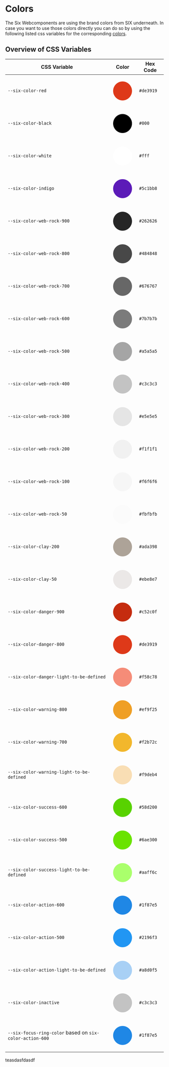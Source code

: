 # Colors

The Six Webcomponents are using the brand colors from SIX underneath. In case you want to use those
colors directly you can do so by using the following listed css variables for the corresponding
[colors](https://github.com/six-group/six-webcomponents/blob/main/libraries/ui-library/src/global/base/colors.css).

## Overview of CSS Variables

| CSS Variable                                             | Color                                                                    | Hex Code  |
| -------------------------------------------------------- | ------------------------------------------------------------------------ | --------- |
| `--six-color-red`                                        | <span style="font-size:80px;color:#de3919">&#9679;</span>                | `#de3919` |
| `--six-color-black`                                      | <span style="font-size:80px;color:#000">&#9679;</span>                   | `#000`    |
| `--six-color-white`                                      | <span style="font-size:80px;color:#fff;border-color:#000">&#9679;</span> | `#fff`    |
| `--six-color-indigo`                                     | <span style="font-size:80px;color:#5c1bb8">&#9679;</span>                | `#5c1bb8` |
| `--six-color-web-rock-900`                               | <span style="font-size:80px;color:#262626">&#9679;</span>                | `#262626` |
| `--six-color-web-rock-800`                               | <span style="font-size:80px;color:#484848">&#9679;</span>                | `#484848` |
| `--six-color-web-rock-700`                               | <span style="font-size:80px;color:#676767">&#9679;</span>                | `#676767` |
| `--six-color-web-rock-600`                               | <span style="font-size:80px;color:#7b7b7b">&#9679;</span>                | `#7b7b7b` |
| `--six-color-web-rock-500`                               | <span style="font-size:80px;color:#a5a5a5">&#9679;</span>                | `#a5a5a5` |
| `--six-color-web-rock-400`                               | <span style="font-size:80px;color:#c3c3c3">&#9679;</span>                | `#c3c3c3` |
| `--six-color-web-rock-300`                               | <span style="font-size:80px;color:#e5e5e5">&#9679;</span>                | `#e5e5e5` |
| `--six-color-web-rock-200`                               | <span style="font-size:80px;color:#f1f1f1">&#9679;</span>                | `#f1f1f1` |
| `--six-color-web-rock-100`                               | <span style="font-size:80px;color:#f6f6f6">&#9679;</span>                | `#f6f6f6` |
| `--six-color-web-rock-50`                                | <span style="font-size:80px;color:#fbfbfb">&#9679;</span>                | `#fbfbfb` |
| `--six-color-clay-200`                                   | <span style="font-size:80px;color:#ada398">&#9679;</span>                | `#ada398` |
| `--six-color-clay-50`                                    | <span style="font-size:80px;color:#ebe8e7">&#9679;</span>                | `#ebe8e7` |
| `--six-color-danger-900`                                 | <span style="font-size:80px;color:#c52c0f">&#9679;</span>                | `#c52c0f` |
| `--six-color-danger-800`                                 | <span style="font-size:80px;color:#de3919">&#9679;</span>                | `#de3919` |
| `--six-color-danger-light-to-be-defined`                 | <span style="font-size:80px;color:#f58c78">&#9679;</span>                | `#f58c78` |
| `--six-color-warning-800`                                | <span style="font-size:80px;color:#ef9f25">&#9679;</span>                | `#ef9f25` |
| `--six-color-warning-700`                                | <span style="font-size:80px;color:#f2b72c">&#9679;</span>                | `#f2b72c` |
| `--six-color-warning-light-to-be-defined`                | <span style="font-size:80px;color:#f9deb4">&#9679;</span>                | `#f9deb4` |
| `--six-color-success-600`                                | <span style="font-size:80px;color:#58d200">&#9679;</span>                | `#58d200` |
| `--six-color-success-500`                                | <span style="font-size:80px;color:#6ae300">&#9679;</span>                | `#6ae300` |
| `--six-color-success-light-to-be-defined`                | <span style="font-size:80px;color:#aaff6c">&#9679;</span>                | `#aaff6c` |
| `--six-color-action-600`                                 | <span style="font-size:80px;color:#1f87e5">&#9679;</span>                | `#1f87e5` |
| `--six-color-action-500`                                 | <span style="font-size:80px;color:#2196f3">&#9679;</span>                | `#2196f3` |
| `--six-color-action-light-to-be-defined`                 | <span style="font-size:80px;color:#a8d0f5">&#9679;</span>                | `#a8d0f5` |
| `--six-color-inactive`                                   | <span style="font-size:80px;color:#c3c3c3">&#9679;</span>                | `#c3c3c3` |
| `--six-focus-ring-color` based on `six-color-action-600` | <span style="font-size:80px;color:#1f87e5">&#9679;</span>                | `#1f87e5` |

teasdasfdasdf
